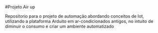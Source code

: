 #Projeto Air up

Repositorio para o projeto de automação abordando conceitos de Iot, utilizando a plataforma Arduito em ar-condicionados antigos, no intuito de diminuir o consumo e criar um ambiente automatizado